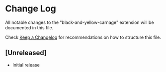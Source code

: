 # Change Log

All notable changes to the "black-and-yellow-carnage" extension will be documented in this file.

Check [Keep a Changelog](http://keepachangelog.com/) for recommendations on how to structure this file.

## [Unreleased]

- Initial release
